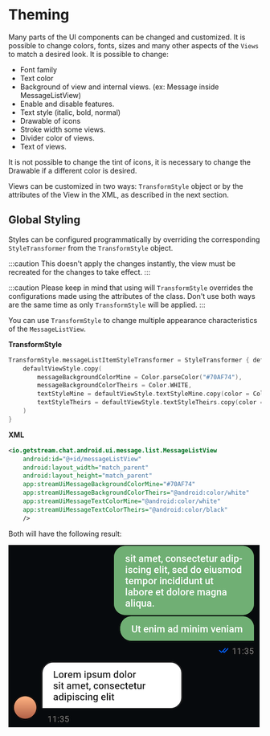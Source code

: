 # Theming

Many parts of the UI components can be changed and customized. It is possible to change colors, fonts, sizes and many other aspects of the `Views` to match a desired look. It is possible to change:

- Font family
- Text color
- Background of view and internal views. (ex: Message inside MessageListView) 
- Enable and disable features.
- Text style (italic, bold, normal)
- Drawable of icons
- Stroke width some views.
- Divider color of views.
- Text of views.

It is not possible to change the tint of icons, it is necessary to change the Drawable if a different color is desired.

Views can be customized in two ways: `TransformStyle` object or by the attributes of the View in the XML, as described in the next section.

## Global Styling

Styles can be configured programmatically by overriding the corresponding `StyleTransformer` from the `TransformStyle` object.

:::caution
This doesn't apply the changes instantly, the view must be recreated for the changes to take effect.
:::

:::caution
Please keep in mind that using will `TransformStyle` overrides the configurations made using the attributes of the class. Don't use both ways are the same time as only `TransformStyle` will be applied.
:::

You can use `TransformStyle` to change multiple appearance characteristics of the `MessageListView`.

**TransformStyle**

```kotlin
TransformStyle.messageListItemStyleTransformer = StyleTransformer { defaultViewStyle ->
    defaultViewStyle.copy(
        messageBackgroundColorMine = Color.parseColor("#70AF74"),
        messageBackgroundColorTheirs = Color.WHITE,
        textStyleMine = defaultViewStyle.textStyleMine.copy(color = Color.WHITE),
        textStyleTheirs = defaultViewStyle.textStyleTheirs.copy(color = Color.BLACK),
    )
}
```

**XML**

```xml
<io.getstream.chat.android.ui.message.list.MessageListView
    android:id="@+id/messageListView"
    android:layout_width="match_parent"
    android:layout_height="match_parent"
    app:streamUiMessageBackgroundColorMine="#70AF74"
    app:streamUiMessageBackgroundColorTheirs="@android:color/white"
    app:streamUiMessageTextColorMine="@android:color/white"
    app:streamUiMessageTextColorTheirs="@android:color/black"
    />
```

Both will have the following result:

![Custom messages](../assets/custom_messages.png)
